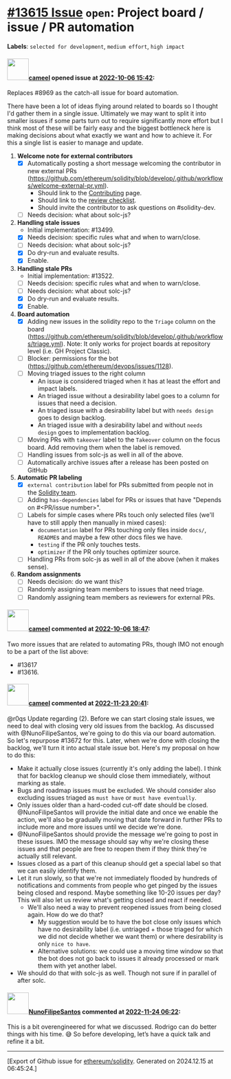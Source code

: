 # [\#13615 Issue](https://github.com/ethereum/solidity/issues/13615) `open`: Project board / issue / PR automation
**Labels**: `selected for development`, `medium effort`, `high impact`


#### <img src="https://avatars.githubusercontent.com/u/137030?v=4" width="50">[cameel](https://github.com/cameel) opened issue at [2022-10-06 15:42](https://github.com/ethereum/solidity/issues/13615):

Replaces #8969 as the catch-all issue for board automation.

There have been a lot of ideas flying around related to boards so I thought I'd gather them in a single issue. Ultimately we may want to split it into smaller issues if some parts turn out to require significantly more effort but I think most of these will be fairly easy and the biggest bottleneck here is making decisions about what exactly we want and how to achieve it. For this a single list is easier to manage and update.

1. **Welcome note for external contributors**
    - [x] Automatically posting a short message welcoming the contributor in new external PRs (https://github.com/ethereum/solidity/blob/develop/.github/workflows/welcome-external-pr.yml).
        - Should link to the [Contributing](https://docs.soliditylang.org/en/latest/contributing.html) page.
        - Should link to the [review checklist](https://github.com/ethereum/solidity/blob/develop/ReviewChecklist.md).
        - Should invite the contributor to ask questions on #solidity-dev.
    - [ ] Needs decision: what about solc-js?
2. **Handling stale issues**
    - Initial implementation: #13499.
    - [x] Needs decision: specific rules what and when to warn/close.
    - [ ] Needs decision: what about solc-js?
    - [x] Do dry-run and evaluate results.
    - [x] Enable.
3. **Handling stale PRs**
    - Initial implementation: #13522.
    - [ ] Needs decision: specific rules what and when to warn/close.
    - [ ] Needs decision: what about solc-js?
    - [x] Do dry-run and evaluate results.
    - [x] Enable.
4. **Board automation**
    - [x] Adding new issues in the solidity repo to the `Triage` column on the board (https://github.com/ethereum/solidity/blob/develop/.github/workflows/triage.yml). Note: It only works for project boards at repository level (i.e. GH Project Classic).
    - [ ] Blocker: permissions for the bot (https://github.com/ethereum/devops/issues/1128).
    - [ ] Moving triaged issues to the right column
        - An issue is considered triaged when it has at least the effort and impact labels.
        - An triaged issue without a desirability label goes to a column for issues that need a decision.
        - An triaged issue with a desirability label but with `needs design` goes to design backlog.
        - An triaged issue with a desirability label and without `needs design` goes to implementation backlog.
    - [ ] Moving PRs with `takeover` label to the `Takeover` column on the focus board. Add removing them when the label is removed.
    - [ ] Handling issues from solc-js as well in all of the above.
    - [ ] Automatically archive issues after a release has been posted on GitHub
5. **Automatic PR labeling**
    - [x] `external contribution` label for PRs submitted from people not in the [Solidity team](https://github.com/orgs/ethereum/teams/solidity).
    - [ ] Adding `has-dependencies` label for PRs or issues that have "Depends on #<PR/issue number>".
    - [ ] Labels for simple cases where PRs touch only selected files (we'll have to still apply then manually in mixed cases):
        - `documentation` label for PRs touching only files inside `docs/`, `README`s and maybe a few other docs files we have.
        - `testing` if the PR only touches tests.
        - `optimizer` if the PR only touches optimizer source.
    - [ ] Handling PRs from solc-js as well in all of the above (when it makes sense).
6. **Random assignments**
    - [ ] Needs decision: do we want this?
    - [ ] Randomly assigning team members to issues that need triage.
    - [ ] Randomly assigning team members as reviewers for external PRs.

#### <img src="https://avatars.githubusercontent.com/u/137030?v=4" width="50">[cameel](https://github.com/cameel) commented at [2022-10-06 18:47](https://github.com/ethereum/solidity/issues/13615#issuecomment-1270537175):

Two more issues that are related to automating PRs, though IMO not enough to be a part of the list above:
- #13617
- #13616.

#### <img src="https://avatars.githubusercontent.com/u/137030?v=4" width="50">[cameel](https://github.com/cameel) commented at [2022-11-23 20:41](https://github.com/ethereum/solidity/issues/13615#issuecomment-1325635999):

@r0qs Update regarding (2). Before we can start closing stale issues, we need to deal with closing very old issues from the backlog. As discussed with @NunoFilipeSantos, we're going to do this via our board automation. So let's repurpose #13672 for this. Later, when we're done with closing the backlog, we'll turn it into actual stale issue bot. Here's my proposal on how to do this:
- Make it actually close issues (currently it's only adding the label). I think that for backlog cleanup we should close them immediately, without marking as stale.
- Bugs and roadmap issues must be excluded. We should consider also excluding issues triaged as `must have` or `must have eventually`.
- Only issues older than a hard-coded cut-off date should be closed. @NunoFilipeSantos will provide the initial date and once we enable the action, we'll also be gradually moving that date forward in further PRs to include more and more issues until we decide we're done.
- @NunoFilipeSantos should provide the message we're going to post in these issues. IMO the message should say why we're closing these issues and that people are free to reopen them if they think they're actually still relevant.
- Issues closed as a part of this cleanup should get a special label so that we can easily identify them.
- Let it run slowly, so that we're not immediately flooded by hundreds of notifications and comments from people who get pinged by the issues being closed and respond. Maybe something like 10-20 issues per day? This will also let us review what's getting closed and react if needed.
    - We'll also need a way to prevent reopened issues from being closed again. How do we do that?
        - My suggestion would be to have the bot close only issues which have no desirability label  (i.e. untriaged + those triaged for which we did not decide whether we want them) or where desirability is only `nice to have`.
        - Alternative solutions: we could use a moving time window so that the bot does not go back to issues it already processed or mark them with yet another label.
- We should do that with solc-js as well. Though not sure if in parallel of after solc.

#### <img src="https://avatars.githubusercontent.com/u/2582498?u=a1331723a724eb612a66f75abee3048448e2fe01&v=4" width="50">[NunoFilipeSantos](https://github.com/NunoFilipeSantos) commented at [2022-11-24 06:22](https://github.com/ethereum/solidity/issues/13615#issuecomment-1326007514):

This is a bit overengineered for what we discussed. Rodrigo can do better things with his time. 😅 So before developing, let’s have a quick talk and refine it a bit.


-------------------------------------------------------------------------------



[Export of Github issue for [ethereum/solidity](https://github.com/ethereum/solidity). Generated on 2024.12.15 at 06:45:24.]
